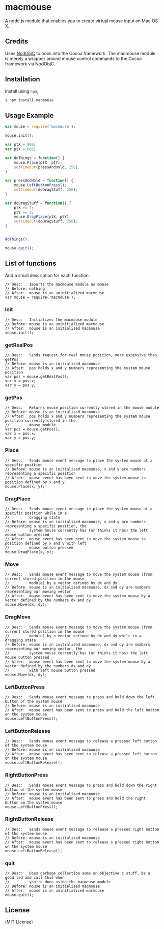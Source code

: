 # macmouse

A node.js module that enables you to create virtual mouse input on Mac OS X.

## Credits
Uses [NodObjC](https://github.com/TooTallNate/NodObjC) to hook into the Cocoa framework. The macmouse module is merely a wrapper around mouse control commands to the Cocoa framework via NodObjC.

## Installation

Install using `npm`,

``` bash
$ npm install macmouse
```

## Usage Example
``` javascript
var mouse = require('macmouse');

mouse.init();

var ptX = 800;
var ptY = 600;

var doThings = function() {
    mouse.Place(ptX, ptY);
    setTimeout(pressAndHold, 250);
}

var pressAndHold = function() {
    mouse.LeftButtonPress();
    setTimeout(doDragStuff, 250);
}

var doDragStuff = function() {
    ptX += 2;
    ptY += 2;
    mouse.DragPlace(ptX, ptY);
    setTimeout(doDragStuff, 250);
}


doThings();

mouse.quit();

```

## List of functions

And a small description for each function.

```
// Desc:   Imports the macmouse module as mouse
// Before: nothing
// After:  mouse is an uninitialized macmouse
var mouse = require('macmouse');
```

### init

```
// Desc:   Initializes the macmouse module
// Before: mouse is an uninitialized macmouse
// After:  mouse is an initialized macmouse
mouse.init();
```

### getRealPos

```
// Desc:   Sends request for real mouse position, more expensive than getPos
// Before: mouse is an initialized macmouse
// After:  pos holds x and y numbers representing the system mouse position
var pos = mouse.getRealPos();
var x = pos.x;
var y = pos.y;
```

### getPos

```
// Desc:   Returns mouse position currently stored in the mouse module
// Before: mouse is an initialized macmouse
// After:  pos holds x and y numbers representing the system mouse position currently stored in the
//         mouse module
var pos = mouse.getPos();
var x = pos.x;
var y = pos.y;
```

### Place

```
// Desc:   Sends mouse event message to place the system mouse at a specific position
// Before: mouse is an initialized macmouse, x and y are numbers representing a specific position
// After:  mouse event has been sent to move the system mouse to position defined by x and y
mouse.Place(x, y);
```

### DragPlace

```
// Desc:   Sends mouse event message to place the system mouse at a specific position while in a 
//         dragging state
// Before: mouse is an initialized macmouse, x and y are numbers representing a specific position, the 
//         system mouse currently has (or thinks it has) the left mouse button pressed
// After:  mouse event has been sent to move the system mouse to position defined by x and y with left 
//         mouse button pressed
mouse.DragPlace(x, y);
```

### Move

```
// Desc:   Sends mouse event message to move the system mouse (from current stored position in the mouse 
//         module) by a vector defined by dx and dy
// Before: mouse is an initialized macmouse, dx and dy are numbers representing our moving vector 
// After:  mouse event has been sent to move the system mouse by a vector defined by the numbers dx and dy
mouse.Move(dx, dy);
```

### DragMove

```
// Desc:   Sends mouse event message to move the system mouse (from current stored position in the mouse 
//         module) by a vector defined by dx and dy while in a dragging state
// Before: mouse is an initialized macmouse, dx and dy are numbers representing our moving vector, the 
//         system mouse currently has (or thinks it has) the left mouse button pressed
// After:  mouse event has been sent to move the system mouse by a vector defined by the numbers dx and dy 
//         with left mouse button pressed
mouse.Move(dx, dy);
```

### LeftButtonPress

```
// Desc:   Sends mouse event message to press and hold down the left button of the system mouse
// Before: mouse is an initialized macmouse
// After:  mouse event has been sent to press and hold the left button on the system mouse
mouse.LeftButtonPress();
```

### LeftButtonRelease

```
// Desc:   Sends mouse event message to release a pressed left button of the system mouse
// Before: mouse is an initialized macmouse
// After:  mouse event has been sent to release a pressed left button on the system mouse
mouse.LeftButtonRelease();
```

### RightButtonPress

```
// Desc:   Sends mouse event message to press and hold down the right button of the system mouse
// Before: mouse is an initialized macmouse
// After:  mouse event has been sent to press and hold the right button on the system mouse
mouse.LeftButtonPress();
```

### RightButtonRelease

```
// Desc:   Sends mouse event message to release a pressed right button of the system mouse
// Before: mouse is an initialized macmouse
// After:  mouse event has been sent to release a pressed right button on the system mouse
mouse.LeftButtonRelease();
```

### quit

```
// Desc:   Does garbage collection some on objective c stuff, be a good lad and call this when 
//         you're done using the macmouse module
// Before: mouse is an initialized macmouse
// After:  mouse is an uninitialized macmouse
mouse.quit();
```

## License
(MIT License)
